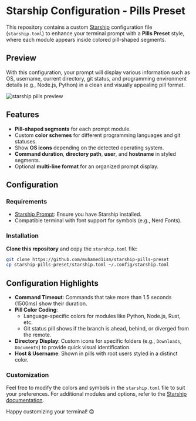# Starship Configuration - Pills Preset

This repository contains a custom [Starship](https://starship.rs/) configuration file (`starship.toml`) to enhance your terminal prompt with a **Pills Preset** style, where each module appears inside colored pill-shaped segments.

## Preview

With this configuration, your prompt will display various information such as OS, username, current directory, git status, and programming environment details (e.g., Node.js, Python) in a clean and visually appealing pill format.

![starship pills preview](./assets/starship_pills_preview.png)

## Features

- **Pill-shaped segments** for each prompt module.
- Custom **color schemes** for different programming languages and git statuses.
- Show **OS icons** depending on the detected operating system.
- **Command duration**, **directory path**, **user**, and **hostname** in styled segments.
- Optional **multi-line format** for an organized prompt display.

## Configuration

### Requirements

- [Starship Prompt](https://starship.rs/): Ensure you have Starship installed.
- Compatible terminal with font support for symbols (e.g., Nerd Fonts).

### Installation

  **Clone this repository** and copy the `starship.toml` file:
   ```bash
   git clone https://github.com/muhamed1ism/starship-pills-preset
   cp starship-pills-preset/starship.toml ~/.config/starship.toml
   ```

## Configuration Highlights

- **Command Timeout**: Commands that take more than 1.5 seconds (1500ms) show their duration.
- **Pill Color Coding**:
  - Language-specific colors for modules like Python, Node.js, Rust, etc.
  - Git status pill shows if the branch is ahead, behind, or diverged from the remote.
- **Directory Display**: Custom icons for specific folders (e.g., `Downloads`, `Documents`) to provide quick visual identification.
- **Host & Username**: Shown in pills with root users styled in a distinct color.

### Customization

Feel free to modify the colors and symbols in the `starship.toml` file to suit your preferences. For additional modules and options, refer to the [Starship documentation](https://starship.rs/config/).

Happy customizing your terminal! 😊
